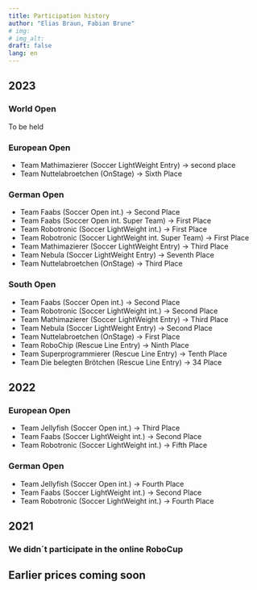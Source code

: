 ```yaml
---
title: Participation history
author: "Elias Braun, Fabian Brune"
# img: 
# img_alt: 
draft: false
lang: en
---
```


## 2023
### World Open
To be held

### European Open
 - Team Mathimazierer (Soccer LightWeight Entry) &rarr; second place
 - Team Nuttelabroetchen (OnStage) &rarr; Sixth Place

### German Open
 - Team Faabs (Soccer Open int.) &rarr; Second Place
 - Team Faabs (Soccer Open int. Super Team) &rarr; First Place
 - Team Robotronic (Soccer LightWeight int.) &rarr; First Place
 - Team Robotronic (Soccer LightWeight int. Super Team) &rarr; First Place
 - Team Mathimazierer (Soccer LightWeight Entry) &rarr; Third Place
 - Team Nebula (Soccer LightWeight Entry) &rarr; Seventh Place
 - Team Nuttelabroetchen (OnStage) &rarr; Third Place

### South Open
 - Team Faabs (Soccer Open int.) &rarr; Second Place
 - Team Robotronic (Soccer LightWeight int.) &rarr; Second Place
 - Team Mathimazierer (Soccer LightWeight Entry) &rarr; Third Place
 - Team Nebula (Soccer LightWeight Entry) &rarr; Second Place
 - Team Nuttelabroetchen (OnStage) &rarr; First Place
 - Team RoboChip (Rescue Line Entry) &rarr; Ninth Place
 - Team Superprogrammierer (Rescue Line Entry) &rarr; Tenth Place
 - Team Die belegten Brötchen (Rescue Line Entry) &rarr; 34 Place



## 2022
### European Open
 - Team Jellyfish (Soccer Open int.) &rarr; Third Place
 - Team Faabs (Soccer LightWeight int.) &rarr; Second Place
 - Team Robotronic (Soccer LightWeight int.) &rarr; Fifth Place 

### German Open
 - Team Jellyfish (Soccer Open int.) &rarr; Fourth Place
 - Team Faabs (Soccer LightWeight int.) &rarr; Second Place
 - Team Robotronic (Soccer LightWeight int.) &rarr; Fourth Place 

## 2021
### We didn´t participate in the online RoboCup

## Earlier prices coming soon